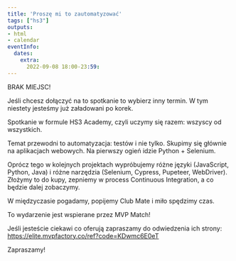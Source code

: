 ```yaml
---
title: 'Proszę mi to zautomatyzować'
tags: ["hs3"]
outputs:
- html
- calendar
eventInfo:
  dates:
    extra:
      2022-09-08 18:00-23:59:
---
```

BRAK MIEJSC!

 Jeśli chcesz dołączyć na to spotkanie to wybierz inny termin. W tym niestety jesteśmy już załadowani po korek.

 Spotkanie w formule HS3 Academy, czyli uczymy się razem: wszyscy od wszystkich.

 Temat przewodni to automatyzacja: testów i nie tylko. Skupimy się głównie na aplikacjach webowych. Na pierwszy ogień idzie Python + Selenium.

 Oprócz tego w kolejnych projektach wypróbujemy różne języki (JavaScript, Python, Java) i różne narzędzia (Selenium, Cypress, Pupeteer, WebDriver). Złożymy to do kupy, zepniemy w process Continuous Integration, a co będzie dalej zobaczymy.

 W międzyczasie pogadamy, popijemy Club Mate i miło spędzimy czas.

 To wydarzenie jest wspierane przez MVP Match!

 Jeśli jesteście ciekawi co oferują zapraszamy do odwiedzenia ich strony:  
<https://elite.mvpfactory.co/ref?code=KDwmc6E0eT>

 Zapraszamy!

 
    